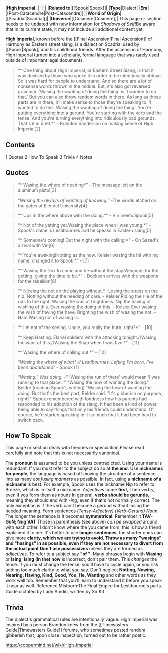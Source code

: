 |**High Imperial**|
|-|-|
|**Related to**|[[Spook\|Spook]]|
|**Type**|Dialect|
|**Era**|[[Post-Catacendre\|Post-Catacendre]]|
|**World of Origin**|[[Scadrial\|Scadrial]]|
|**Universe**|[[Cosmere\|Cosmere]]|
This page or section needs to be updated with new information for *Shadows of Self*!Be aware that in its current state, it may not include all additional content yet.

**High Imperial**, known before the [[Final Ascension\|Final Ascension]] of Harmony as Eastern street slang, is a dialect on Scadrial used by [[Spook\|Spook]] and his childhood friends. After the ascension of Harmony, High Imperial turned into a scholarly, formal language that was rarely used outside of important legal documents.

>“* One thing about High Imperial, or Eastern Street Slang, is that it was devised by those who spoke it in order to be intentionally obtuse. So it was hard for people to understand. And so there are a lot of nonsense words thrown in the middle. But, it's also got reversed grammar. 'Wasing the wanting of doing the thing' is 'I wanted to do that.' But you can also throw random words in there. As long as those parts are in there, it'll make sense to those they're speaking to. 'I wanted to do this. Wasing the wanting of doing the thing.' You're putting everything into a gerund. You're starting with the verb and the tense. And you're turning everything into ridiculously bad gerunds. That's it in brief.*”
\- Brandon Sanderson on making sense of High Imperial[2]


## Contents

1 Quotes
2 How To Speak
3 Trivia
4 Notes


## Quotes
>“* Wasing the where of needing*”
\- The message left on the aluminum pistol[3]


>“*Wasing the always of wanting of knowing.*”
\-The words etched on the gates of Elendel University[4]


>“* Ups in the where above with the doing.*”
\- Vin meets Spook[5]


>“* Not of the yetting yet.Wasing the place when I was young.*”
\- Spook's name is Lestibournes and he speaks in Eastern slang[5]


>“* Someone's coming! Out the night with the calling!*”
\- On Sazed's arrival with Vin[6]


>“* You're awaking!Notting as the now. Kelsier wasing the hit with my name; changed it to Spook.*”
\- [7]


>“* Wasing the Dox to come and be without the stay.Weapons for the getting, giving the time to be.*”
\- Dockson arrives with the weapons for the rebellion[8]


>“* Niceing the not on the playing without.*
\-Losing the stress on the nip. Notting without the needing of care. - Kelsier
Riding the rile of the rids to the right.
Wasing the was of brightness. Nip the having of wishing of this.
Ever wasing the doing of this. - Kelsier
Ever wasing the wish of having the have. Brighting the wish of wasing the not. - Ham
Wasing not of wasing is.


>“* I'm not of the seeing. Uncle, you really the burn, right?*”
\- [10]


>“* Keep Hasting. Elariel soldiers with the attacking tonight.//Wasing the want of this.//Wasing the Snap when I was five.*”
\- [11]


>“* Wasing the where of calling out.*”
\- [12]


>“*Wasing the where of what? // Lestibournes. Lefting I'm born. I've been abandoned*”
\- Spook [1]


>“*Wasing." Was doing.*
\-" 'Wasing the run of there' would mean 'I was running to that place.' "
"Wasing the how of wanting the doing." Beldre (reading Spook's writing)
"Wasing the how of wanting the doing.
But that's the best part, Beldre said. "It's gibberish on purpose, right?"
Spook remembered with fondness how his parents had responded to his adoption of the slang. It had been a kind of power, being able to say things that only his friends could understand. Of course, he'd started speaking in it so much that it had been hard to switch back.


## How To Speak
This page or section deals with theories or speculation.Please read carefully and note that this is not necessarily canonical.

The **pronoun** is assumed to be you unless contradicted.
Using your name is redundant.
If you must refer to the subject do so at **the end**.
Use **nicknames for people**, the language is based off moving the structure of a sentence into as many *confusing manners* as possible. In fact, using a **nickname of a nickname** is best. For example, Spook uses the nickname Nip to refer to Breeze, which is in itself a nickname.
*Adjectives* come **first**, Then *verbs*, even if you form them as nouns
In general, **verbs should be gerunds**, meaning they should end with *-ing*, even if that's not normally correct.
The only exception is if the verb can't become a gerund without losing the needed meaning.
Form sentences *(Tense-Adjective) (Verb-Gerund) Noun*
The longer the sentence is it becomes **symmetrical**.
Remember it **TAV-GuN; Nug VAT** Those in parenthesis (see above) *can be swapped* around with each other.
I don't know where the you came from; this is how a friend explained it to me.
It's better to use **longer sentences**, the shorter ones can give more **clarity, which we are trying to avoid. Throw as many "wasings" and "hasings" in as possible, even if they are not necessary to divert from the actual point**
**Don't use possessives** unless they are formed as *adjectives*.
To refer to a subject say **"of <subject name>"**.
Many phrases begin with **Wasing** or **Ising**.
**Ising (in the) now** is incorrect, don't pair them. This *changes* the tense.
If you must change the tense, you'll have to cycle again, or you risk adding too much clarity to what you say.
Don't neglect **Notting, Nowing, Nearing, Having, Kind, Good, You, He, Wanting** and other words as they work well too.
Remember that you'll learn to understand it before you speak it near as well.
Reference Mistborn:The Final Empire for Lestibourne's parts.
Guide dictated by Lady Amdin, written by Sir Kit

## Trivia
The dialect's grammatical rules are intentionally vague.
High Imperial was inspired by a person Brandon knew from the [[Timewasters Guide\|Timewasters Guide]] forums, who sometimes posted random gibberish that, upon close inspection, turned out to be rather poetic.


https://coppermind.net/wiki/High_Imperial